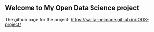 ## Welcome to My Open Data Science project

The github page for the project: https://santa-neimane.github.io/IODS-project/
